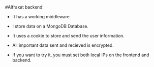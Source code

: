 #Alfraxat backend

- It has a working middleware.
- I store data on a MongoDB Database.
- It uses a cookie to store and send the user information.
- All important data sent and recieved is encrypted.

- If you want to try it, you must set both local IPs on the frontend and backend.
